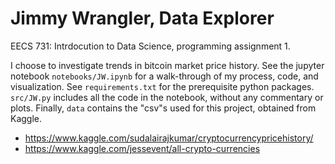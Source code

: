 # Jimmy Wrangler, Data Explorer

EECS 731: Intrdocution to Data Science, programming assignment 1.

I choose to investigate trends in bitcoin market price history. See the jupyter notebook `notebooks/JW.ipynb` for a walk-through of my process, code, and visualization. See `requirements.txt` for the prerequisite python packages. `src/JW.py` includes all the
code in the notebook, without any commentary or plots. Finally, `data` contains the
"csv"s used for this project, obtained from Kaggle.
 - https://www.kaggle.com/sudalairajkumar/cryptocurrencypricehistory/
 - https://www.kaggle.com/jessevent/all-crypto-currencies
